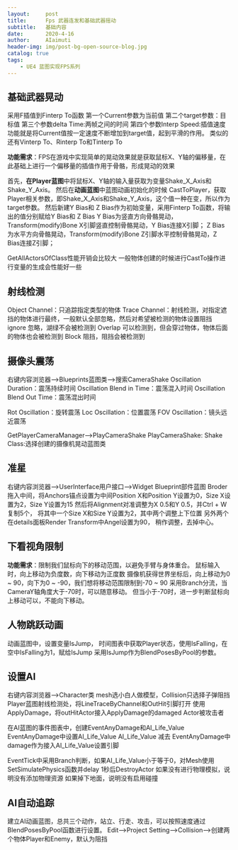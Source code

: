 ```yaml
---
layout:     post
title:      Fps 武器连发和基础武器摇动
subtitle:   基础内容
date:       2020-4-16
author:     AIaimuti
header-img: img/post-bg-open-source-blog.jpg
catalog: true
tags:
    - UE4 蓝图实现FPS系列
---
```


## 基础武器晃动

采用F插值到Finterp To函数
第一个Current参数为当前值
第二个target参数：目标值
第三个参数delta Time:两帧之间的时间
第四个参数Interp Speed:插值速度
功能就是将Current值按一定速度不断增加到target值，起到平滑的作用。
类似的还有Vinterp To、Rinterp To和Tinterp To

**功能需求**：FPS在游戏中实现简单的晃动效果就是获取鼠标X、Y轴的偏移量，在此基础上进行一个偏移量的插值作用于骨骼，形成晃动的效果

首先，**在Player蓝图**中将鼠标X、Y轴的输入量获取为变量Shake_X_Axis和Shake_Y_Axis。
然后在**动画蓝图**中蓝图动画初始化的时候 CastToPlayer，获取Player相关参数，即Shake_X_Axis和Shake_Y_Axis，这个值一种在变，所以作为target参数。
然后新建Y Bias和 Z Bias作为初始变量，采用Finterp To函数，将输出的值分别赋给Y Bias和 Z Bias
Y Bias为竖直方向骨骼晃动，Transform(modify)Bone X引脚竖直控制骨骼晃动，Y Bias连接X引脚；
Z Bias为水平方向骨骼晃动，Transform(modify)Bone Z引脚水平控制骨骼晃动，Z Bias连接Z引脚；


GetAllActorsOfClass性能开销会比较大
一般物体创建的时候进行CastTo操作进行变量的生成会性能好一些

## 射线检测

Object Channel：只追踪指定类型的物体
Trace Channel：射线检测，对指定遮挡的物体进行最终，一般默认全部忽略，然后对希望被检测的物体设置阻挡
ignore 忽略，湖绿不会被检测到
Overlap 可以检测到，但会穿过物体，物体后面的物体也会被检测到
Block 阻挡，阻挡会被检测到

## 摄像头震荡
右键内容浏览器-->Blueprints蓝图类-->搜索CameraShake
Oscillation Duration：震荡持续时间
Oscillation Blend in Time：震荡混入时间
Oscillation Blend Out Time：震荡混出时间

Rot Oscillation：旋转震荡
Loc Oscillation：位置震荡
FOV Oscillation：镜头远近震荡

GetPlayerCameraManager-->PlayCameraShake
PlayCameraShake:
Shake Class:选择创建的摄像机晃动蓝图类

## 准星
右键内容浏览器-->UserInterface用户接口-->Widget Blueprint部件蓝图
Broder拖入中间，将Anchors锚点设置为中间Position X和Position Y设置为0，Size X设置为2，Size Y设置为15
然后将Alignment对准调整为X 0.5和Y 0.5，并Ctrl + W复制5个，
将其中一个Size X和Size Y设置为2，其中两个调整上下位置
另外两个在details面板Render Transform中Angel设置为90，
稍作调整，去掉中心。

## 下看视角限制
**功能需求**：限制我们鼠标向下的移动范围，以避免手臂与身体重合。
鼠标输入时，向上移动为负度数，向下移动为正度数
摄像机获得世界坐标后，向上移动为0 ~ 90，向下为0 ~ -90，我们想将移动范围限制到-70 ~ 90
采用Branch分流，当CameraY轴角度大于-70时，可以随意移动。
但当小于-70时，进一步判断鼠标向上移动可以，不能向下移动。

## 人物跳跃动画
动画蓝图中，设置变量IsJump，
时间图表中获取Player状态，使用IsFalling，在空中IsFalling为1，赋给IsJump
采用IsJump作为BlendPosesByPool的参数。

## 设置AI

右键内容浏览器-->Character类
mesh选小白人做模型，Collision只选择子弹阻挡
Player蓝图射线检测处，将LineTraceByChannel和OutHit引脚打开
使用ApplyDamage，将outHitActor接入ApplyDamage的damaged Actor被攻击者

在AI蓝图的事件图表中，创建EventAnyDamage和AI_Life_Value
EventAnyDamage中设置AI_Life_Value
AI_Life_Value 减去 EventAnyDamage中damage作为接入AI_Life_Value设置引脚

EventTick中采用Branch判断，如果AI_Life_Value小于等于0，对Mesh使用SetSimulatePhysics函数并delay 1秒后DestroyActor
如果没有进行物理模拟，说明没有添加物理资源
如果掉下地面，说明没有启用碰撞

## AI自动追踪
建立AI动画蓝图，总共三个动作，站立、行走、攻击，可以按照速度通过BlendPosesByPool函数进行设置。
Edit-->Project Setting-->Collision-->创建两个物体Player和Enemy，默认为阻挡
